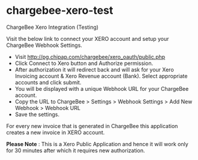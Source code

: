 # chargebee-xero-test
ChargeBee Xero Integration (Testing)

Visit the below link to connect your XERO account and setup your ChargeBee Webhook Settings.

* Visit http://pg.chipap.com/chargebee/xero_oauth/public.php
* Click Connect to Xero button and Authorize permission.
* After authorization it will redirect back and will ask for your Xero Invoicing account & Xero Revenue account (Bank). Select appropriate accounts and click submit.
* You will be displayed with a unique Webhook URL for your ChargeBee account.
* Copy the URL to ChargeBee > Settings > Webhook Settings > Add New Webhook > Webhook URL
* Save the settings.

For every new invoice that is generated in ChargeBee this application creates a new invoice in XERO account.

**Please Note** : This is a Xero Public Application and hence it will work only for 30 minutes after which it requires new authorization.
